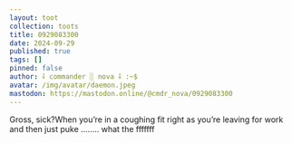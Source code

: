 ```yaml
---
layout: toot
collection: toots
title: 0929083300
date: 2024-09-29
published: true
tags: []
pinned: false
author: ⸸ commander ░ nova ⸸ :~$
avatar: /img/avatar/daemon.jpeg
mastodon: https://mastodon.online/@cmdr_nova/0929083300
---
```


Gross, sick?When you’re in a coughing fit right as you’re leaving for work and then just puke ........ what the fffffff
